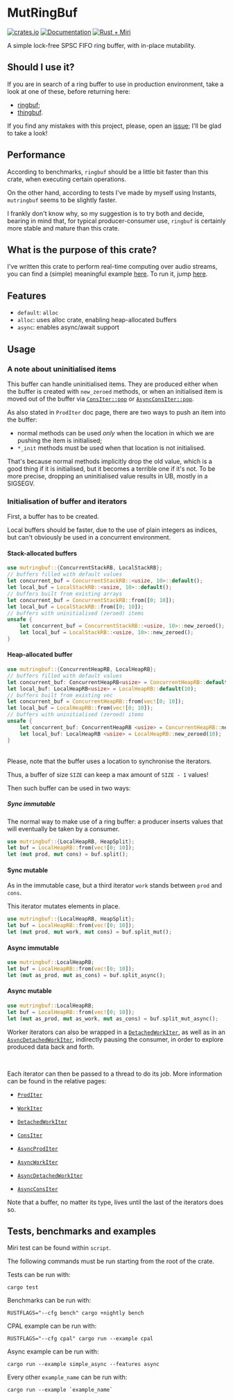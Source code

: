 # MutRingBuf

[![crates.io][crates-badge]][crates-url]
[![Documentation][docs-badge]][docs-url]
[![Rust + Miri][tests-badge]][tests-url]

[crates-badge]: https://img.shields.io/crates/v/mutringbuf.svg
[crates-url]: https://crates.io/crates/mutringbuf
[docs-badge]: https://docs.rs/mutringbuf/badge.svg
[docs-url]: https://docs.rs/mutringbuf
[tests-badge]: https://github.com/Skilvingr/rust-mutringbuf/actions/workflows/rust.yml/badge.svg
[tests-url]: https://github.com/Skilvingr/rust-mutringbuf/actions/workflows/rust.yml

A simple lock-free SPSC FIFO ring buffer, with in-place mutability.

## Should I use it?

If you are in search of a ring buffer to use in production environment, take a look at one of these, before returning here:
* [ringbuf](https://github.com/agerasev/ringbuf);
* [thingbuf](https://github.com/hawkw/thingbuf).

If you find any mistakes with this project, please, open an [issue](https://github.com/Skilvingr/rust-mutringbuf/issues/new/choose); I'll be glad to take a look!

## Performance

According to benchmarks, `ringbuf` should be a little bit faster than this crate, when executing certain operations.

On the other hand, according to tests I've made by myself using Instants, `mutringbuf` seems to be slightly faster.

I frankly don't know why, so my suggestion is to try both and decide, bearing in mind that, for typical producer-consumer use, `ringbuf` is certainly more stable and mature than this crate.

## What is the purpose of this crate?
I've written this crate to perform real-time computing over audio streams,
you can find a (simple) meaningful example [here](https://github.com/Skilvingr/rust-mutringbuf/blob/master/examples/cpal.rs).
To run it, jump [here](#tests-benchmarks-and-examples).

## Features
- `default`: `alloc`
- `alloc`: uses alloc crate, enabling heap-allocated buffers
- `async`: enables async/await support

## Usage

### A note about uninitialised items
This buffer can handle uninitialised items.
They are produced either when the buffer is created with `new_zeroed` methods, or when an initialised item
is moved out of the buffer via [`ConsIter::pop`](https://docs.rs/mutringbuf/latest/mutringbuf/iterators/sync_iterators/cons_iter/struct.ConsIter.html#method.pop) or
[`AsyncConsIter::pop`](https://docs.rs/mutringbuf/latest/mutringbuf/iterators/async_iterators/cons_iter/struct.AsyncConsIter.html#method.pop).

As also stated in `ProdIter` doc page, there are two ways to push an item into the buffer:
* normal methods can be used *only* when the location in which we are pushing the item is initialised;
* `*_init` methods must be used when that location is not initialised.

That's because normal methods implicitly drop the old value, which is a good thing if it is initialised, but
it becomes a terrible one if it's not. To be more precise, dropping an uninitialised value results in UB,
mostly in a SIGSEGV.

### Initialisation of buffer and iterators
First, a buffer has to be created.

Local buffers should be faster, due to the use of plain integers as indices, but can't obviously be used in a concurrent environment.

#### Stack-allocated buffers

```rust
use mutringbuf::{ConcurrentStackRB, LocalStackRB};
// buffers filled with default values
let concurrent_buf = ConcurrentStackRB::<usize, 10>::default();
let local_buf = LocalStackRB::<usize, 10>::default();
// buffers built from existing arrays
let concurrent_buf = ConcurrentStackRB::from([0; 10]);
let local_buf = LocalStackRB::from([0; 10]);
// buffers with uninitialised (zeroed) items
unsafe {
    let concurrent_buf = ConcurrentStackRB::<usize, 10>::new_zeroed();
    let local_buf = LocalStackRB::<usize, 10>::new_zeroed();
}
```

#### Heap-allocated buffer

```rust
use mutringbuf::{ConcurrentHeapRB, LocalHeapRB};
// buffers filled with default values
let concurrent_buf: ConcurrentHeapRB<usize> = ConcurrentHeapRB::default(10);
let local_buf: LocalHeapRB<usize> = LocalHeapRB::default(10);
// buffers built from existing vec
let concurrent_buf = ConcurrentHeapRB::from(vec![0; 10]);
let local_buf = LocalHeapRB::from(vec![0; 10]);
// buffers with uninitialised (zeroed) items
unsafe {
    let concurrent_buf: ConcurrentHeapRB <usize> = ConcurrentHeapRB::new_zeroed(10);
    let local_buf: LocalHeapRB <usize> = LocalHeapRB::new_zeroed(10);
}
```

<br/>

<div class="warning">
Please, note that the buffer uses a location to synchronise the iterators.

Thus, a buffer of size `SIZE` can keep a max amount of `SIZE - 1` values!
</div>

Then such buffer can be used in two ways:

##### Sync immutable
The normal way to make use of a ring buffer: a producer inserts values that will eventually be taken
by a consumer.

```rust
use mutringbuf::{LocalHeapRB, HeapSplit};
let buf = LocalHeapRB::from(vec![0; 10]);
let (mut prod, mut cons) = buf.split();
```

#### Sync mutable
As in the immutable case, but a third iterator `work` stands between `prod` and `cons`.

This iterator mutates elements in place.

```rust
use mutringbuf::{LocalHeapRB, HeapSplit};
let buf = LocalHeapRB::from(vec![0; 10]);
let (mut prod, mut work, mut cons) = buf.split_mut();
```

#### Async immutable
```rust ignore
use mutringbuf::LocalHeapRB;
let buf = LocalHeapRB::from(vec![0; 10]);
let (mut as_prod, mut as_cons) = buf.split_async();
```

#### Async mutable
```rust ignore
use mutringbuf::LocalHeapRB;
let buf = LocalHeapRB::from(vec![0; 10]);
let (mut as_prod, mut as_work, mut as_cons) = buf.split_mut_async();
```

Worker iterators can also be wrapped in a [`DetachedWorkIter`](https://docs.rs/mutringbuf/latest/mutringbuf/iterators/sync_iterators/detached_work_iter/struct.DetachedWorkIter.html),
as well as in an [`AsyncDetachedWorkIter`](https://docs.rs/mutringbuf/latest/mutringbuf/iterators/async_iterators/detached_work_iter/struct.AsyncDetachedWorkIter.html), indirectly pausing the consumer, in
order to explore produced data back and forth.

<br/>

Each iterator can then be passed to a thread to do its job. More information can be found
in the relative pages:
- [`ProdIter`](https://docs.rs/mutringbuf/latest/mutringbuf/iterators/sync_iterators/prod_iter/struct.ProdIter.html)
- [`WorkIter`](https://docs.rs/mutringbuf/latest/mutringbuf/iterators/sync_iterators/work_iter/struct.WorkIter.html)
- [`DetachedWorkIter`](https://docs.rs/mutringbuf/latest/mutringbuf/iterators/sync_iterators/detached_work_iter/struct.DetachedWorkIter.html)
- [`ConsIter`](https://docs.rs/mutringbuf/latest/mutringbuf/iterators/sync_iterators/cons_iter/struct.ConsIter.html)

- [`AsyncProdIter`](https://docs.rs/mutringbuf/latest/mutringbuf/iterators/async_iterators/prod_iter/struct.AsyncProdIter.html)
- [`AsyncWorkIter`](https://docs.rs/mutringbuf/latest/mutringbuf/iterators/async_iterators/work_iter/struct.AsyncWorkIter.html)
- [`AsyncDetachedWorkIter`](https://docs.rs/mutringbuf/latest/mutringbuf/iterators/async_iterators/detached_work_iter/struct.AsyncDetachedWorkIter.html)
- [`AsyncConsIter`](https://docs.rs/mutringbuf/latest/mutringbuf/iterators/async_iterators/cons_iter/struct.AsyncConsIter.html)

Note that a buffer, no matter its type, lives until the last of the iterators does so.

## Tests, benchmarks and examples
Miri test can be found within `script`.

The following commands must be run starting from the root of the crate.

Tests can be run with:

```shell
cargo test
```

Benchmarks can be run with:

```shell
RUSTFLAGS="--cfg bench" cargo +nightly bench
```

CPAL example can be run with:

```shell
RUSTFLAGS="--cfg cpal" cargo run --example cpal
```

Async example can be run with:

```shell
cargo run --example simple_async --features async
```

Every other `example_name` can be run with:
```shell
cargo run --example `example_name`
```

